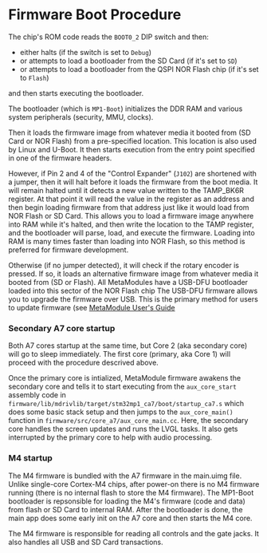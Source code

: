 # Firmware Boot Procedure

The chip's ROM code reads the `BOOT0_2` DIP switch and then:

- either halts (if the switch is set to `Debug`)
- or attempts to load a bootloader from the SD Card (if it's set to `SD`)
- or attempts to load a bootloader from the QSPI NOR Flash chip (if it's set to
  `Flash`)

and then starts executing the bootloader.

The bootloader (which is `MP1-Boot`) initializes the DDR RAM and various system
peripherals (security, MMU, clocks). 

Then it loads the firmware image from whatever media it booted from (SD Card or NOR Flash)
from a pre-specified location. This location is also used by Linux and U-Boot.
It then starts execution from the entry point specified in one of the firmware headers.

However, if Pin 2 and 4 of the "Control Expander" (`J102`) are shortened with a
jumper, then it will halt before it loads the firmware from the boot media. It
will remain halted until it detects a new value written to the TAMP_BK6R
register. At that point it will read the value in the register as an address
and then begin loading firmware from that address just like it would load from
NOR Flash or SD Card. This allows you to load a firmware image anywhere into RAM
while it's halted, and then write the location to the TAMP register, and the
bootloader will parse, load, and execute the firmware. Loading into RAM is many times
faster than loading into NOR Flash, so this method is preferred for firmware development.

Otherwise (if no jumper detected), it will check if the rotary encoder is pressed.
If so, it loads an alternative firmware image from whatever media it booted
from (SD or Flash). All MetaModules have a USB-DFU bootloader loaded into this
sector of the NOR Flash chip The USB-DFU firmware allows you to upgrade the firmware
over USB. This is the primary method for users to update firmware (see
[MetaModule User's Guide](user-firmware-update.md)



### Secondary A7 core startup
 
Both A7 cores startup at the same time, but Core 2 (aka secondary core) will go to 
sleep immediately. The first core (primary, aka Core 1) will proceed with the
procedure descrived above.

Once the primary core is intialized, MetaModule firmware awakens the secondary
core and tells it to start executing from the `aux_core_start` assembly code in
`firmware/lib/mdrivlib/target/stm32mp1_ca7/boot/startup_ca7.s` which does some
basic stack setup and then jumps to the `aux_core_main()` function in
`firmware/src/core_a7/aux_core_main.cc`. Here, the secondary core handles the
screen updates and runs the LVGL tasks. It also gets interrupted by the primary
core to help with audio processing. 


### M4 startup

The M4 firmware is bundled with the A7 firmware in the main.uimg file. Unlike
single-core Cortex-M4 chips, after power-on there is no M4 firmware running
(there is no internal flash to store the M4 firmware). The MP1-Boot bootloader
is repsonsible for loading the M4's firmware (code and data) from flash or SD
Card to internal RAM. After the bootloader is done, the main app does some
early init on the A7 core and then starts the M4 core.

The M4 firmware is responsible for reading all controls and the gate jacks. It
also handles all USB and SD Card transactions.
